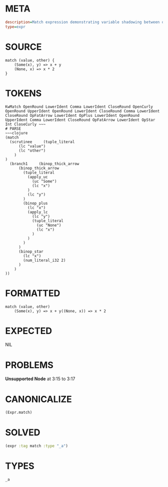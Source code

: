 # META
~~~ini
description=Match expression demonstrating variable shadowing between outer scope and branches
type=expr
~~~
# SOURCE
~~~roc
match (value, other) {
    (Some(x), y) => x + y
    (None, x) => x * 2
}
~~~
# TOKENS
~~~text
KwMatch OpenRound LowerIdent Comma LowerIdent CloseRound OpenCurly OpenRound UpperIdent OpenRound LowerIdent CloseRound Comma LowerIdent CloseRound OpFatArrow LowerIdent OpPlus LowerIdent OpenRound UpperIdent Comma LowerIdent CloseRound OpFatArrow LowerIdent OpStar Int CloseCurly ~~~
# PARSE
~~~clojure
(match
  (scrutinee     (tuple_literal
      (lc "value")
      (lc "other")
    )
)
  (branch1     (binop_thick_arrow
      (binop_thick_arrow
        (tuple_literal
          (apply_uc
            (uc "Some")
            (lc "x")
          )
          (lc "y")
        )
        (binop_plus
          (lc "x")
          (apply_lc
            (lc "y")
            (tuple_literal
              (uc "None")
              (lc "x")
            )
          )
        )
      )
      (binop_star
        (lc "x")
        (num_literal_i32 2)
      )
    )
))
~~~
# FORMATTED
~~~roc
match (value, other)
	(Some(x), y) => x + y((None, x)) => x * 2
~~~
# EXPECTED
NIL
# PROBLEMS
**Unsupported Node**
at 3:15 to 3:17

# CANONICALIZE
~~~clojure
(Expr.match)
~~~
# SOLVED
~~~clojure
(expr :tag match :type "_a")
~~~
# TYPES
~~~roc
_a
~~~
